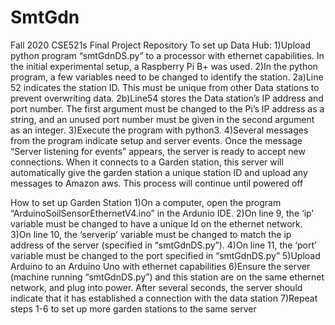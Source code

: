 # SmtGdn
Fall 2020 CSE521s Final Project Repository
To set up Data Hub:
1)Upload python program “smtGdnDS.py” to a processor with ethernet capabilities. In the initial experimental setup, a Raspberry Pi B+ was used. 
2)In the python program, a few variables need to be changed to identify the station.
2a)Line 52 indicates the station ID. This must be unique from other Data stations to prevent overwriting data.
2b)Line54 stores the Data station’s IP address and port number. The first argument must be changed to the Pi’s IP address as a string, and an unused port number must be given in the second argument as an integer.
3)Execute the program with python3. 
4)Several messages from the program indicate setup and server events. Once the message “Server listening for events” appears, the server is ready to accept new connections. When it connects to a Garden station, this server will automatically give the garden station a unique station ID and upload any messages to Amazon aws. This process will continue until powered off

How to set up Garden Station
1)On a computer, open the program “ArduinoSoilSensorEthernetV4.ino” in the Ardunio IDE.
2)On line 9, the ‘ip’ variable must be changed to have a unique Id on the ethernet network.
3)On line 10, the ‘serverip’ variable must be changed to match the ip address of the server (specified in “smtGdnDS.py”).
4)On line 11, the ‘port’ variable must be changed to the port specified in “smtGdnDS.py” 
5)Upload Arduino to an Arduino Uno with ethernet capabilities
6)Ensure the server (machine running “smtGdnDS.py”) and this station are on the same ethernet network, and plug into power. After several seconds, the server should indicate that it has established a connection with the data station
7)Repeat steps 1-6 to set up more garden stations to the same server
